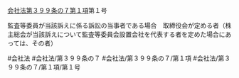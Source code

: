[会社法第３９９条の７第１項](会社法＿＿＿＿第３９９条の７第１項)第１号

監査等委員が当該訴えに係る訴訟の当事者である場合　取締役会が定める者（株主総会が当該訴えについて監査等委員会設置会社を代表する者を定めた場合にあっては、その者）


#会社法
#会社法/第３９９条の７
#会社法/第３９９条の７/第１項
#会社法/第３９９条の７/第１項/第１号
